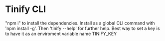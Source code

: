 # Tinify CLI
"npm i" to install the dependencies.
Install as a global CLI command with 'npm install -g'.
Then 'tinify --help' for further help.
Best way to set a key is to have it as an enviroment variable name TINIFY_KEY